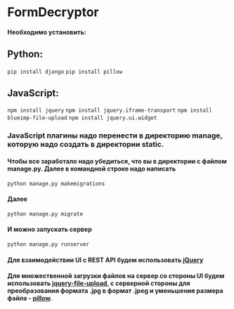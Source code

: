 # FormDecryptor
#### Необходимо установить:
## Python:
```pip install django```
```pip install pillow```
## JavaScript:
```npm install jquery```
```npm install jquery.iframe-transport```
```npm install blueimp-file-upload```
```npm install jquery.ui.widget```
### JavaScript плагины надо перенести в директорию manage, которую надо создать в директории static.

#### Чтобы все заработало надо убедиться, что вы в директории с файлом manage.py. Далее в командной строке надо написать 
```python manage.py makemigrations```
#### Далее
```python manage.py migrate```
#### И можно запускать сервер
```python manage.py runserver```
#### Для взаимодействии UI с REST API будем использовать [jQuery](https://github.com/jquery/jquery)
#### Для множественной загрузки файлов на сервер со стороны UI будем использовать [jquery-file-upload](https://github.com/blueimp/jQuery-File-Upload), с серверной стороны для преобразования формата .jpg в формат .jpeg и уменьшения размера файла - [pillow](https://github.com/python-pillow/Pillow).
